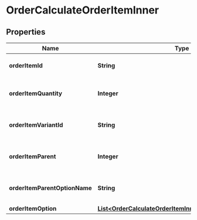 

# OrderCalculateOrderItemInner

## Properties

Name | Type | Description | Notes
------------ | ------------- | ------------- | -------------
**orderItemId** | **String** | Defines orders specified by order item id | 
**orderItemQuantity** | **Integer** | Defines orders specified by order item quantity | 
**orderItemVariantId** | **String** | Ordered product variant. Where x is order item ID |  [optional]
**orderItemParent** | **Integer** | Index of the parent grouped/bundle product |  [optional]
**orderItemParentOptionName** | **String** | Option name of the parent grouped/bundle product |  [optional]
**orderItemOption** | [**List&lt;OrderCalculateOrderItemInnerOrderItemOptionInner&gt;**](OrderCalculateOrderItemInnerOrderItemOptionInner.md) |  |  [optional]




